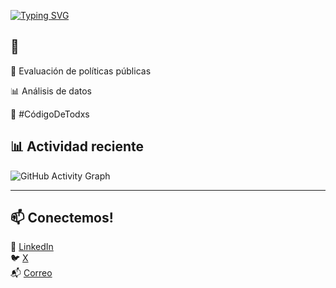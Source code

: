 [![Typing SVG](https://readme-typing-svg.demolab.com?font=Quicksand&size=26&pause=1000&color=FF69B4&center=true&vCenter=true&width=1000&lines=Hola%2C+soy+Les+Flores+🤠+;CódigoDeTodxs)](https://git.io/typing-svg)

🤠
---

🔎 Evaluación de políticas públicas

📊 Análisis de datos

📢 #CódigoDeTodxs

## 📊 Actividad reciente

![GitHub Activity Graph](https://github-readme-activity-graph.vercel.app/graph?username=lesflores&theme=default&bg_color=ffffff&color=FF69B4&line=FF69B4&point=FFD700&area=true&hide_border=false)

---
## 📫 Conectemos!

💼 [LinkedIn](https://www.linkedin.com/in/lesly-flores-008232114/)  
🐦 [X](https://x.com/lesssflo)  
📬 [Correo](flores.le@ugto.mx)  
